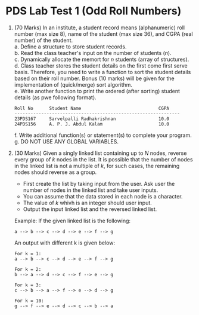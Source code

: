 # PDS Lab Test 1 (Odd Roll Numbers)

1. (70 Marks) In an institute, a student record means (alphanumeric) roll number (max size 8), name of the student (max size 36), and CGPA (real number) of the student.\
   a. Define a structure to store student records.\
   b. Read the class teacher's input on the number of students (_n_).\
   c. Dynamically allocate the memort for _n_ students (array of structures).\
   d. Class teacher stores the student details on the first come first serve basis. Therefore, you need to write a function to sort the student details based on their roll number. Bonus (10 marks) will be given for the implementation of (quick/merge) sort algorithm.\
   e. Write another function to print the ordered (after sorting) student details (as pwe following format).

   ```
   Roll No      Student Name                             CGPA
   --------------------------------------------------------------
   23PDS167     Sarvelpalli Radhakrishnan                10.0
   24PDS156     A. P. J. Abdul Kalam                     10.0
   ```

   f. Write additional function(s) or statement(s) to complete your program.\
   g. DO NOT USE ANY GLOBAL VARIABLES.

2. (30 Marks) Given a singly linked list containing up to _N_ nodes, reverse every group of _k_ nodes in the list. It is possible that the number of nodes in the linked list is not a multiple of _k_, for such cases, the remaining nodes should reverse as a group.

   - First create the list by taking input from the user. Ask user the number of nodes in the linked list and take user inputs.
   - You can assume that the data stored in each node is a character.
   - The value of _k_ whivh is an integer should user input.
   - Output the input linked list and the reversed linked list.

   Example:
   If the given linked list is the following:

   ```
   a --> b --> c --> d --> e --> f --> g
   ```

   An output with different k is given below:

   ```
   For k = 1:
   a --> b --> c --> d --> e --> f --> g

   For k = 2:
   b --> a --> d --> c --> f --> e --> g

   For k = 3:
   c --> b --> a --> f --> e --> d --> g

   For k = 10:
   g --> f --> e --> d --> c --> b --> a
   ```
